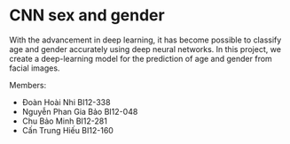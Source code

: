 # CNN sex and gender
With the advancement in deep learning, it has become possible to classify age and gender accurately using deep neural networks. In this project, we create a deep-learning model for the prediction of age and gender from facial images.

Members:
- Đoàn Hoài Nhi BI12-338
- Nguyễn Phan Gia Bảo BI12-048
- Chu Bảo Minh BI12-281
- Cấn Trung Hiếu BI12-160
